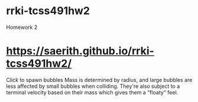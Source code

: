 # rrki-tcss491hw2
Homework 2

# https://saerith.github.io/rrki-tcss491hw2/

Click to spawn bubbles
Mass is determined by radius, and large bubbles are less affected by small bubbles when colliding. They're also subject to a terminal velocity based on their mass which gives them a "floaty" feel.
